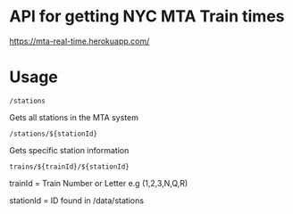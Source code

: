 # API for getting NYC MTA Train times
https://mta-real-time.herokuapp.com/

# Usage
`/stations`

Gets all stations in the MTA system

`/stations/${stationId}`

Gets specific station information 


`trains/${trainId}/${stationId}`

trainId = Train Number or Letter e.g (1,2,3,N,Q,R)

stationId = ID found in /data/stations
